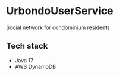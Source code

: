 # UrbondoUserService
Social network for condominium residents

## Tech stack
 - Java 17
 - AWS DynamoDB
